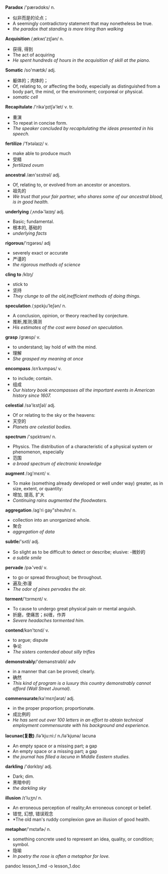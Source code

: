 **Paradox** /'pærədɑks/ n. 
- 似非而是的论点；
- A seemingly contradictory statement that may nonetheless be true.
- *the paradox that standing is more tiring than walking*

**Acquisition**  /ˌækwɪ'zɪʃən/ n.
- 获得, 得到
- The act of acquiring
- *He spent hundreds of hours in the acquisition of skill at the piano.*

**Somatic**  /so'mætɪk/ adj.
- 躯体的；肉体的；
- Of, relating to, or affecting the body, especially as distinguished from a body part, the mind, or the environment; corporeal or physical.
- *somatic cell*
  
**Recapitulate**  /'rikə'pɪtʃə'let/ v. tr.
- 重演
- To repeat in concise form.
- *The speaker concluded by recapitulating the ideas presented in his speech.*
   
**fertilize** /'fɝtəlaɪz/ v.
- make able to produce much
- 受精
- *fertilized ovum*

**ancestral** /æn'sɛstrəl/ adj.
- Of, relating to, or evolved from an ancestor or ancestors.
 - 祖先的
 - *We trust that your fair partner, who shares some of our ancestral blood, is in good health.*
 
**underlying** /ˌʌndɚ'laɪɪŋ/ adj.
- Basic; fundamental.
- 根本的, 基础的
- *underlying facts*

**rigorous**/'rɪɡərəs/ adj
- severely exact or accurate
- 严谨的
- *the rigorous methods of science*

**cling to** /klɪŋ/ 
- stick to 
- 坚持
- *They clunge to all the old,inefficient methods of doing things.*

**speculation** /ˌspɛkju'leʃən/ n.
-  A conclusion, opinion, or theory reached by conjecture.
- 推断,推测;猜测
- *His estimates of the cost were based on speculation.*

**grasp** /ɡræsp/ v.
- to understand; lay hold of with the mind. 
- 理解
- *She grasped my meaning at once*

**encompass** /ɛnˈkʌmpəs/ v.
- to include; contain. 
- 组成
- *Our history book encompasses all the important events in American history since 1607.*

**celestial** /sə'lɛstʃəl/ adj.
- Of or relating to the sky or the heavens:
- 天空的
- *Planets are celestial bodies.*

**spectrum** /'spɛktrəm/  n.
- Physics. The distribution of a characteristic of a physical system or phenomenon, especially
- 范围
- *a broad spectrum of electronic knowledge*

**augment**  /ɔɡ'mɛnt/ v.
- To make (something already developed or well under way) greater, as in size, extent, or quantity:
- 增加, 提高, 扩大
- *Continuing rains augmented the floodwaters.*

**aggregation** /ag'ri gay"sheuhn/ n. 
- collection into an unorganized whole. 
- 聚合
- *aggregation of data*

**subtle**/'sʌtl/ adj.
- So slight as to be difficult to detect or describe; elusive:
-微妙的
- *a subtle smile*

**pervade** /pɚ'ved/ v.
- to go or spread throughout; be throughout. 
- 遍及;弥漫
- *The odor of pines pervades the air.*

 **torment**/'tɔrmɛnt/ v.
 - To cause to undergo great physical pain or mental anguish.
 - 折磨，使痛苦；纠缠，作弄
 - *Severe headaches tormented him.*
 
 **contend**/kən'tɛnd/ v. 
- to argue; dispute
- 争论
- *The sisters contended about silly trifles*

**demonstrably**/'demənstrəbli/ adv
-  in a manner that can be proved; clearly. 
- 确然
- *This kind of program is a luxury this country demonstrably cannot afford (Wall Street Journal).*

**commensurate**/kə'mɛnʃərət/ adj.
-  in the proper proportion; proportionate. 
- 成比例的
- *He has sent out over 100 letters in an effort to obtain technical employment commensurate with his background and experience.*

**lacunae(复数)**  /lə'kju:ni:/ n./lə'kjʊnə/ lacuna
- An empty space or a missing part; a gap
- An empty space or a missing part; a gap
- *the journal has filled a lacuna in Middle Eastern studies.*

**darkling** /'dɑrklɪŋ/ adj.
- Dark; dim.
- 黑暗中的
- *the darkling sky*

 **illusion** /ɪ'luʒn/ n.
 - An erroneous perception of reality;An erroneous concept or belief.
 - 错觉, 幻想, 错误观念
 - *The old man's ruddy complexion gave an illusion of good health.
 
 **metaphor**/'mɛtəfɚ/ n.
 - something concrete used to represent an idea, quality, or condition; symbol. 
 - 隐喻
 - *In poetry the rose is often a metaphor for love.*

  pandoc lesson_1.md -o lesson_1.doc

